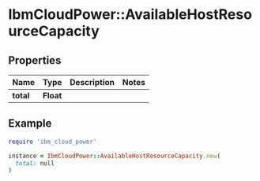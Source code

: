 # IbmCloudPower::AvailableHostResourceCapacity

## Properties

| Name | Type | Description | Notes |
| ---- | ---- | ----------- | ----- |
| **total** | **Float** |  |  |

## Example

```ruby
require 'ibm_cloud_power'

instance = IbmCloudPower::AvailableHostResourceCapacity.new(
  total: null
)
```

